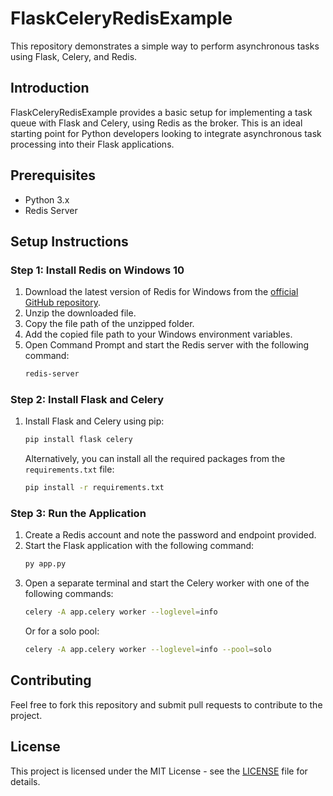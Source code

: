 # FlaskCeleryRedisExample

This repository demonstrates a simple way to perform asynchronous tasks using Flask, Celery, and Redis.

## Introduction

FlaskCeleryRedisExample provides a basic setup for implementing a task queue with Flask and Celery, using Redis as the broker. This is an ideal starting point for Python developers looking to integrate asynchronous task processing into their Flask applications.

## Prerequisites

- Python 3.x
- Redis Server

## Setup Instructions

### Step 1: Install Redis on Windows 10

1. Download the latest version of Redis for Windows from the [official GitHub repository](https://github.com/microsoftarchive/redis/releases).
2. Unzip the downloaded file.
3. Copy the file path of the unzipped folder.
4. Add the copied file path to your Windows environment variables.
5. Open Command Prompt and start the Redis server with the following command:
    ```sh
    redis-server
    ```

### Step 2: Install Flask and Celery

1. Install Flask and Celery using pip:
    ```sh
    pip install flask celery
    ```
   Alternatively, you can install all the required packages from the `requirements.txt` file:
    ```sh
    pip install -r requirements.txt
    ```

### Step 3: Run the Application

1. Create a Redis account and note the password and endpoint provided.
2. Start the Flask application with the following command:
    ```sh
    py app.py
    ```
3. Open a separate terminal and start the Celery worker with one of the following commands:
    ```sh
    celery -A app.celery worker --loglevel=info
    ```
    Or for a solo pool:
    ```sh
    celery -A app.celery worker --loglevel=info --pool=solo
    ```

## Contributing

Feel free to fork this repository and submit pull requests to contribute to the project.

## License

This project is licensed under the MIT License - see the [LICENSE](LICENSE) file for details.
